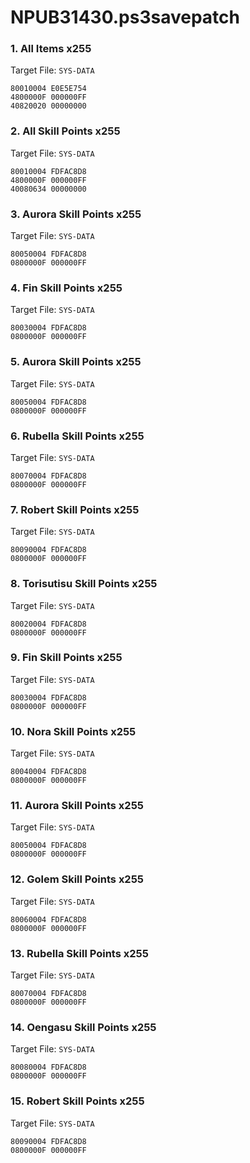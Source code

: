 # NPUB31430.ps3savepatch

### 1. All Items x255

Target File: `SYS-DATA`

```
80010004 E0E5E754
4800000F 000000FF
40820020 00000000
```

### 2. All Skill Points x255

Target File: `SYS-DATA`

```
80010004 FDFAC8D8
4800000F 000000FF
40080634 00000000
```

### 3. Aurora Skill Points x255

Target File: `SYS-DATA`

```
80050004 FDFAC8D8
0800000F 000000FF
```

### 4. Fin Skill Points x255

Target File: `SYS-DATA`

```
80030004 FDFAC8D8
0800000F 000000FF
```

### 5. Aurora Skill Points x255

Target File: `SYS-DATA`

```
80050004 FDFAC8D8
0800000F 000000FF
```

### 6. Rubella Skill Points x255

Target File: `SYS-DATA`

```
80070004 FDFAC8D8
0800000F 000000FF
```

### 7. Robert Skill Points x255

Target File: `SYS-DATA`

```
80090004 FDFAC8D8
0800000F 000000FF
```

### 8. Torisutisu Skill Points x255

Target File: `SYS-DATA`

```
80020004 FDFAC8D8
0800000F 000000FF
```

### 9. Fin Skill Points x255

Target File: `SYS-DATA`

```
80030004 FDFAC8D8
0800000F 000000FF
```

### 10. Nora Skill Points x255

Target File: `SYS-DATA`

```
80040004 FDFAC8D8
0800000F 000000FF
```

### 11. Aurora Skill Points x255

Target File: `SYS-DATA`

```
80050004 FDFAC8D8
0800000F 000000FF
```

### 12. Golem Skill Points x255

Target File: `SYS-DATA`

```
80060004 FDFAC8D8
0800000F 000000FF
```

### 13. Rubella Skill Points x255

Target File: `SYS-DATA`

```
80070004 FDFAC8D8
0800000F 000000FF
```

### 14. Oengasu Skill Points x255

Target File: `SYS-DATA`

```
80080004 FDFAC8D8
0800000F 000000FF
```

### 15. Robert Skill Points x255

Target File: `SYS-DATA`

```
80090004 FDFAC8D8
0800000F 000000FF
```

